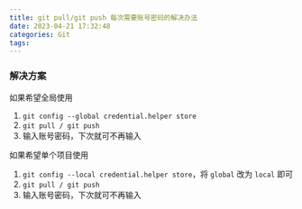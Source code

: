 ```yaml
---
title: git pull/git push 每次需要账号密码的解决办法
date: 2023-04-21 17:32:48
categories: Git
tags:
---
```


### 解决方案

如果希望全局使用

1. `git config --global credential.helper store`
2. `git pull / git push`
3. 输入账号密码，下次就可不再输入

如果希望单个项目使用

1. `git config --local credential.helper store`，将 `global` 改为 `local` 即可
2. `git pull / git push`
3. 输入账号密码，下次就可不再输入
